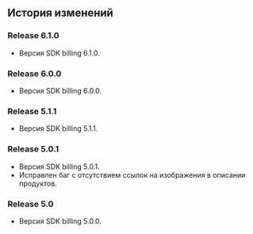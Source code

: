 ## История изменений

### Release 6.1.0
- Версия SDK billing 6.1.0.


### Release 6.0.0
- Версия SDK billing 6.0.0.


### Release 5.1.1
- Версия SDK billing 5.1.1.


### Release 5.0.1
- Версия SDK billing 5.0.1.
- Исправлен баг с отсутствием ссылок на изображения в описании продуктов.


### Release 5.0
- Версия SDK billing 5.0.0.
